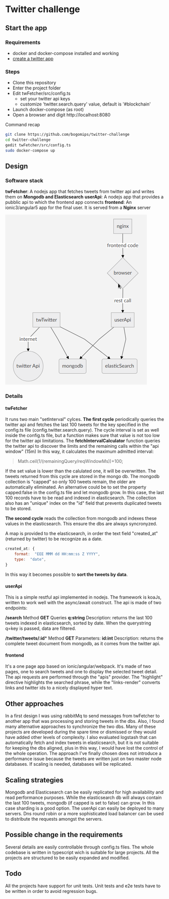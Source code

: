 # Twitter challenge

## Start the app

### Requirements
- docker and docker-compose installed and working
- [create a twitter app](https://apps.twitter.com/)


### Steps
- Clone this repository
- Enter the project folder
- Edit twFetcher/src/config.ts 
  - set your twitter api keys
  - customize 'twitter.search.query' value, default is '#blockchain'
- Launch docker-compose (as root)
- Open a browser and digit http://localhost:8080 

Command recap
```bash
git clone https://github.com/bogomips/twitter-challenge
cd twitter-challenge
gedit twFetcher/src/config.ts
sudo docker-compose up
```
## Design

### Software stack
**twFetcher**: A nodejs app that fetches tweets from twitter api and writes them on **Mongodb and Elasticsearch**
**userApi**: A nodejs app that provides a pubblic api to which the frontend app connects
**frontend**: An ionic3/angular5 app for the final user. It is served from a **Nginx** server

![Flowchart](./flowchart.png)

### Details
#### twFetcher
It runs two main "setInterval" cylces.
**The first cycle** periodically queries the twitter api and fetches the last 100 tweets for the key specified in the config.ts file (config.twitter.search.query).
The cycle interval is set as well inside the config.ts file, but a function makes sure that value is not too low for the twitter api limitations.
The **fetchIntervalCalculator** function queries the twitter api to discover the limits and the remaining calls within the "api window" (15m)
In this way, it calculates the maximum admitted interval:
> Math.ceil(1/(remainingQuery/reqWindowMs))+100;

If the set value is lower than the calulated one, it will be overwritten.
The tweets returned from this cycle are stored in the mongo db.
The mongodb collection is "capped" so only 100 tweets remain, the older are automatically eliminated. 
An alternative could be to set the property capped:false in the config.ts file and let mongodb grow.
In this case, the last 100 records have to be read and indexed in elasticsearch.
The collection also has an "unique" index on the "id" field that prevents duplicated tweets to be stored.

**The second cycle** reads the collection from mongodb and indexes these values in the elasticsearch.
This ensure the dbs are always syncronyzed.

A map is provided to the elasticsearch, in order the text field "created_at" (returned by twitter) to be recognize as a date.
```js
created_at: {
	format:  "EEE MMM dd HH:mm:ss Z YYYY",
	type:  "date",
}
```
In this way it becomes possible to **sort the tweets by data**.

#### userApi
This is a simple restful api implemented in nodejs.
The framework is koaJs, written to work well with the async/await construct.
The api is made of two endpoints:

**/search**
Method **GET**
Queries **q:string**
Description: returns the last 100 tweets indexed in elasticsearch, sorted by date.
When the querystring q=key is passed, data are filtered.

**/twitter/tweets/:id***
Method **GET**
Parameters: **id:int**
Description: returns the complete tweet document from mongodb, as it comes from the twitter api.

#### frontend
It's a one page app based on ionic/angular/webpack.
It's made of two pages, one to search tweets and one to display the selected tweet detail.
The api requests are performed through the "apis" provider.
The "highlight" directive highlights the searched phrase, while the "links-render" converts links and twitter ids to a nicely displayed hyper text.


## Other approaches           
In a first design I was using rabbitMq to send messages from twFetcher to another app that was processing and storing tweets in the dbs.
Also, I found many alternative approaches to synchronize the two dbs.
Many of these projects are developed during the spare time or dismissed or they would have added other levels of complexity.
I also evaluated logstash that can automatically fetch and index tweets in elasticsearch, but it is not suitable for keeping the dbs aligned, plus in this way, I would have lost the control of the whole operation.
The approach I've finally chosen does not introduce a performance issue because the tweets are written just on two master node databases.
If scaling is needed, databases will be replicated.

## Scaling strategies
Mongodb and Elasticsearch can be easily replicated for high availability and read performance purposes.
While the elasticsearch db will always contain the last 100 tweets, mongodb (if capped is set to false) can grow.
In this case sharding is a good option.
The userApi can easily be deployed to many servers. Dns round robin or a more sophisticated load balancer can be used to distribute the requests amongst the servers.

## Possible change in the requirements
Several details are easily controllable through config.ts files.
The whole codebase is written in typescript wich is suitable for large projects.
All the projects are structured to be easily expanded and modified.

## Todo
All the projects have support for unit tests. 
Unit tests and e2e tests have to be written in order to avoid regression bugs.
